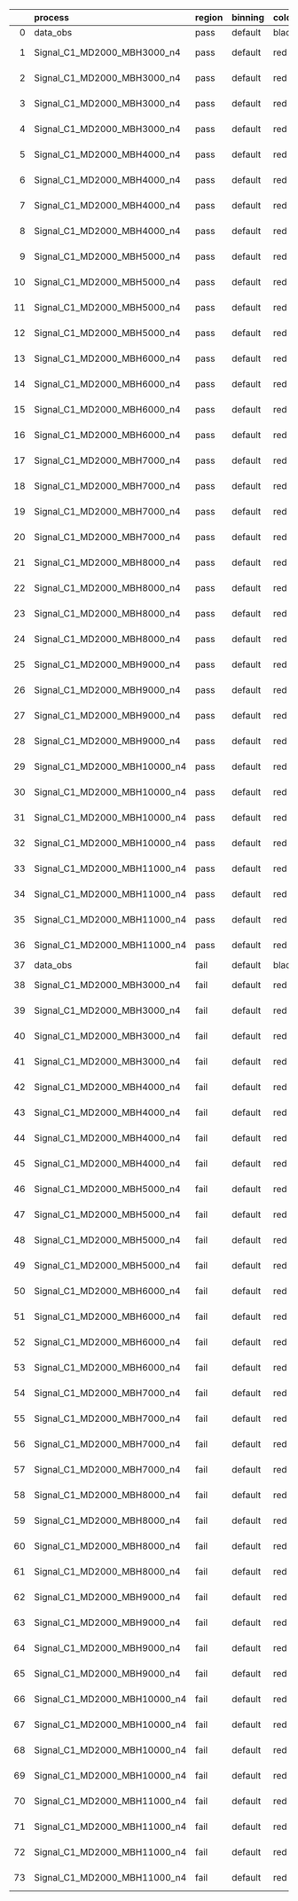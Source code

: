 |    | process                      | region   | binning   | color   | process_type   |   scale | variation   | source_filename                                                       | source_histname    | alias                        | title     |   combine_idx |     lnN |   shapes | syst_type   | direction   | variation_alias   |
|---:|:-----------------------------|:---------|:----------|:--------|:---------------|--------:|:------------|:----------------------------------------------------------------------|:-------------------|:-----------------------------|:----------|--------------:|--------:|---------:|:------------|:------------|:------------------|
|  0 | data_obs                     | pass     | default   | black   | DATA           |       1 | nominal     | ./histograms_for_2DAlphabet_v18//BH_Data.root                         | hpass              | Data                         | Data      |           nan | nan     |      nan | nan         | nan         | nan               |
|  1 | Signal_C1_MD2000_MBH3000_n4  | pass     | default   | red     | SIGNAL         |       1 | lumi        | ./histograms_for_2DAlphabet_v18//BH_Signal_C1_MD2000_MBH3000_n4.root  | hpass              | Signal_C1_MD2000_MBH3000_n4  | BH signal |           nan |   1.016 |      nan | lnN         | nan         | nan               |
|  2 | Signal_C1_MD2000_MBH3000_n4  | pass     | default   | red     | SIGNAL         |       1 | SVM         | ./histograms_for_2DAlphabet_v18//BH_Signal_C1_MD2000_MBH3000_n4.root  | hpass_SVMsyst_up   | Signal_C1_MD2000_MBH3000_n4  | BH signal |           nan | nan     |        1 | shapes      | Up          | SVMsyst           |
|  3 | Signal_C1_MD2000_MBH3000_n4  | pass     | default   | red     | SIGNAL         |       1 | SVM         | ./histograms_for_2DAlphabet_v18//BH_Signal_C1_MD2000_MBH3000_n4.root  | hpass_SVMsyst_down | Signal_C1_MD2000_MBH3000_n4  | BH signal |           nan | nan     |        1 | shapes      | Down        | SVMsyst           |
|  4 | Signal_C1_MD2000_MBH3000_n4  | pass     | default   | red     | SIGNAL         |       1 | nominal     | ./histograms_for_2DAlphabet_v18//BH_Signal_C1_MD2000_MBH3000_n4.root  | hpass              | Signal_C1_MD2000_MBH3000_n4  | BH signal |           nan | nan     |      nan | nan         | nan         | nan               |
|  5 | Signal_C1_MD2000_MBH4000_n4  | pass     | default   | red     | SIGNAL         |       1 | lumi        | ./histograms_for_2DAlphabet_v18//BH_Signal_C1_MD2000_MBH4000_n4.root  | hpass              | Signal_C1_MD2000_MBH4000_n4  | BH signal |           nan |   1.016 |      nan | lnN         | nan         | nan               |
|  6 | Signal_C1_MD2000_MBH4000_n4  | pass     | default   | red     | SIGNAL         |       1 | SVM         | ./histograms_for_2DAlphabet_v18//BH_Signal_C1_MD2000_MBH4000_n4.root  | hpass_SVMsyst_up   | Signal_C1_MD2000_MBH4000_n4  | BH signal |           nan | nan     |        1 | shapes      | Up          | SVMsyst           |
|  7 | Signal_C1_MD2000_MBH4000_n4  | pass     | default   | red     | SIGNAL         |       1 | SVM         | ./histograms_for_2DAlphabet_v18//BH_Signal_C1_MD2000_MBH4000_n4.root  | hpass_SVMsyst_down | Signal_C1_MD2000_MBH4000_n4  | BH signal |           nan | nan     |        1 | shapes      | Down        | SVMsyst           |
|  8 | Signal_C1_MD2000_MBH4000_n4  | pass     | default   | red     | SIGNAL         |       1 | nominal     | ./histograms_for_2DAlphabet_v18//BH_Signal_C1_MD2000_MBH4000_n4.root  | hpass              | Signal_C1_MD2000_MBH4000_n4  | BH signal |           nan | nan     |      nan | nan         | nan         | nan               |
|  9 | Signal_C1_MD2000_MBH5000_n4  | pass     | default   | red     | SIGNAL         |       1 | lumi        | ./histograms_for_2DAlphabet_v18//BH_Signal_C1_MD2000_MBH5000_n4.root  | hpass              | Signal_C1_MD2000_MBH5000_n4  | BH signal |           nan |   1.016 |      nan | lnN         | nan         | nan               |
| 10 | Signal_C1_MD2000_MBH5000_n4  | pass     | default   | red     | SIGNAL         |       1 | SVM         | ./histograms_for_2DAlphabet_v18//BH_Signal_C1_MD2000_MBH5000_n4.root  | hpass_SVMsyst_up   | Signal_C1_MD2000_MBH5000_n4  | BH signal |           nan | nan     |        1 | shapes      | Up          | SVMsyst           |
| 11 | Signal_C1_MD2000_MBH5000_n4  | pass     | default   | red     | SIGNAL         |       1 | SVM         | ./histograms_for_2DAlphabet_v18//BH_Signal_C1_MD2000_MBH5000_n4.root  | hpass_SVMsyst_down | Signal_C1_MD2000_MBH5000_n4  | BH signal |           nan | nan     |        1 | shapes      | Down        | SVMsyst           |
| 12 | Signal_C1_MD2000_MBH5000_n4  | pass     | default   | red     | SIGNAL         |       1 | nominal     | ./histograms_for_2DAlphabet_v18//BH_Signal_C1_MD2000_MBH5000_n4.root  | hpass              | Signal_C1_MD2000_MBH5000_n4  | BH signal |           nan | nan     |      nan | nan         | nan         | nan               |
| 13 | Signal_C1_MD2000_MBH6000_n4  | pass     | default   | red     | SIGNAL         |       1 | lumi        | ./histograms_for_2DAlphabet_v18//BH_Signal_C1_MD2000_MBH6000_n4.root  | hpass              | Signal_C1_MD2000_MBH6000_n4  | BH signal |           nan |   1.016 |      nan | lnN         | nan         | nan               |
| 14 | Signal_C1_MD2000_MBH6000_n4  | pass     | default   | red     | SIGNAL         |       1 | SVM         | ./histograms_for_2DAlphabet_v18//BH_Signal_C1_MD2000_MBH6000_n4.root  | hpass_SVMsyst_up   | Signal_C1_MD2000_MBH6000_n4  | BH signal |           nan | nan     |        1 | shapes      | Up          | SVMsyst           |
| 15 | Signal_C1_MD2000_MBH6000_n4  | pass     | default   | red     | SIGNAL         |       1 | SVM         | ./histograms_for_2DAlphabet_v18//BH_Signal_C1_MD2000_MBH6000_n4.root  | hpass_SVMsyst_down | Signal_C1_MD2000_MBH6000_n4  | BH signal |           nan | nan     |        1 | shapes      | Down        | SVMsyst           |
| 16 | Signal_C1_MD2000_MBH6000_n4  | pass     | default   | red     | SIGNAL         |       1 | nominal     | ./histograms_for_2DAlphabet_v18//BH_Signal_C1_MD2000_MBH6000_n4.root  | hpass              | Signal_C1_MD2000_MBH6000_n4  | BH signal |           nan | nan     |      nan | nan         | nan         | nan               |
| 17 | Signal_C1_MD2000_MBH7000_n4  | pass     | default   | red     | SIGNAL         |       1 | lumi        | ./histograms_for_2DAlphabet_v18//BH_Signal_C1_MD2000_MBH7000_n4.root  | hpass              | Signal_C1_MD2000_MBH7000_n4  | BH signal |           nan |   1.016 |      nan | lnN         | nan         | nan               |
| 18 | Signal_C1_MD2000_MBH7000_n4  | pass     | default   | red     | SIGNAL         |       1 | SVM         | ./histograms_for_2DAlphabet_v18//BH_Signal_C1_MD2000_MBH7000_n4.root  | hpass_SVMsyst_up   | Signal_C1_MD2000_MBH7000_n4  | BH signal |           nan | nan     |        1 | shapes      | Up          | SVMsyst           |
| 19 | Signal_C1_MD2000_MBH7000_n4  | pass     | default   | red     | SIGNAL         |       1 | SVM         | ./histograms_for_2DAlphabet_v18//BH_Signal_C1_MD2000_MBH7000_n4.root  | hpass_SVMsyst_down | Signal_C1_MD2000_MBH7000_n4  | BH signal |           nan | nan     |        1 | shapes      | Down        | SVMsyst           |
| 20 | Signal_C1_MD2000_MBH7000_n4  | pass     | default   | red     | SIGNAL         |       1 | nominal     | ./histograms_for_2DAlphabet_v18//BH_Signal_C1_MD2000_MBH7000_n4.root  | hpass              | Signal_C1_MD2000_MBH7000_n4  | BH signal |           nan | nan     |      nan | nan         | nan         | nan               |
| 21 | Signal_C1_MD2000_MBH8000_n4  | pass     | default   | red     | SIGNAL         |       1 | lumi        | ./histograms_for_2DAlphabet_v18//BH_Signal_C1_MD2000_MBH8000_n4.root  | hpass              | Signal_C1_MD2000_MBH8000_n4  | BH signal |           nan |   1.016 |      nan | lnN         | nan         | nan               |
| 22 | Signal_C1_MD2000_MBH8000_n4  | pass     | default   | red     | SIGNAL         |       1 | SVM         | ./histograms_for_2DAlphabet_v18//BH_Signal_C1_MD2000_MBH8000_n4.root  | hpass_SVMsyst_up   | Signal_C1_MD2000_MBH8000_n4  | BH signal |           nan | nan     |        1 | shapes      | Up          | SVMsyst           |
| 23 | Signal_C1_MD2000_MBH8000_n4  | pass     | default   | red     | SIGNAL         |       1 | SVM         | ./histograms_for_2DAlphabet_v18//BH_Signal_C1_MD2000_MBH8000_n4.root  | hpass_SVMsyst_down | Signal_C1_MD2000_MBH8000_n4  | BH signal |           nan | nan     |        1 | shapes      | Down        | SVMsyst           |
| 24 | Signal_C1_MD2000_MBH8000_n4  | pass     | default   | red     | SIGNAL         |       1 | nominal     | ./histograms_for_2DAlphabet_v18//BH_Signal_C1_MD2000_MBH8000_n4.root  | hpass              | Signal_C1_MD2000_MBH8000_n4  | BH signal |           nan | nan     |      nan | nan         | nan         | nan               |
| 25 | Signal_C1_MD2000_MBH9000_n4  | pass     | default   | red     | SIGNAL         |       1 | lumi        | ./histograms_for_2DAlphabet_v18//BH_Signal_C1_MD2000_MBH9000_n4.root  | hpass              | Signal_C1_MD2000_MBH9000_n4  | BH signal |           nan |   1.016 |      nan | lnN         | nan         | nan               |
| 26 | Signal_C1_MD2000_MBH9000_n4  | pass     | default   | red     | SIGNAL         |       1 | SVM         | ./histograms_for_2DAlphabet_v18//BH_Signal_C1_MD2000_MBH9000_n4.root  | hpass_SVMsyst_up   | Signal_C1_MD2000_MBH9000_n4  | BH signal |           nan | nan     |        1 | shapes      | Up          | SVMsyst           |
| 27 | Signal_C1_MD2000_MBH9000_n4  | pass     | default   | red     | SIGNAL         |       1 | SVM         | ./histograms_for_2DAlphabet_v18//BH_Signal_C1_MD2000_MBH9000_n4.root  | hpass_SVMsyst_down | Signal_C1_MD2000_MBH9000_n4  | BH signal |           nan | nan     |        1 | shapes      | Down        | SVMsyst           |
| 28 | Signal_C1_MD2000_MBH9000_n4  | pass     | default   | red     | SIGNAL         |       1 | nominal     | ./histograms_for_2DAlphabet_v18//BH_Signal_C1_MD2000_MBH9000_n4.root  | hpass              | Signal_C1_MD2000_MBH9000_n4  | BH signal |           nan | nan     |      nan | nan         | nan         | nan               |
| 29 | Signal_C1_MD2000_MBH10000_n4 | pass     | default   | red     | SIGNAL         |       1 | lumi        | ./histograms_for_2DAlphabet_v18//BH_Signal_C1_MD2000_MBH10000_n4.root | hpass              | Signal_C1_MD2000_MBH10000_n4 | BH signal |           nan |   1.016 |      nan | lnN         | nan         | nan               |
| 30 | Signal_C1_MD2000_MBH10000_n4 | pass     | default   | red     | SIGNAL         |       1 | SVM         | ./histograms_for_2DAlphabet_v18//BH_Signal_C1_MD2000_MBH10000_n4.root | hpass_SVMsyst_up   | Signal_C1_MD2000_MBH10000_n4 | BH signal |           nan | nan     |        1 | shapes      | Up          | SVMsyst           |
| 31 | Signal_C1_MD2000_MBH10000_n4 | pass     | default   | red     | SIGNAL         |       1 | SVM         | ./histograms_for_2DAlphabet_v18//BH_Signal_C1_MD2000_MBH10000_n4.root | hpass_SVMsyst_down | Signal_C1_MD2000_MBH10000_n4 | BH signal |           nan | nan     |        1 | shapes      | Down        | SVMsyst           |
| 32 | Signal_C1_MD2000_MBH10000_n4 | pass     | default   | red     | SIGNAL         |       1 | nominal     | ./histograms_for_2DAlphabet_v18//BH_Signal_C1_MD2000_MBH10000_n4.root | hpass              | Signal_C1_MD2000_MBH10000_n4 | BH signal |           nan | nan     |      nan | nan         | nan         | nan               |
| 33 | Signal_C1_MD2000_MBH11000_n4 | pass     | default   | red     | SIGNAL         |       1 | lumi        | ./histograms_for_2DAlphabet_v18//BH_Signal_C1_MD2000_MBH11000_n4.root | hpass              | Signal_C1_MD2000_MBH11000_n4 | BH signal |           nan |   1.016 |      nan | lnN         | nan         | nan               |
| 34 | Signal_C1_MD2000_MBH11000_n4 | pass     | default   | red     | SIGNAL         |       1 | SVM         | ./histograms_for_2DAlphabet_v18//BH_Signal_C1_MD2000_MBH11000_n4.root | hpass_SVMsyst_up   | Signal_C1_MD2000_MBH11000_n4 | BH signal |           nan | nan     |        1 | shapes      | Up          | SVMsyst           |
| 35 | Signal_C1_MD2000_MBH11000_n4 | pass     | default   | red     | SIGNAL         |       1 | SVM         | ./histograms_for_2DAlphabet_v18//BH_Signal_C1_MD2000_MBH11000_n4.root | hpass_SVMsyst_down | Signal_C1_MD2000_MBH11000_n4 | BH signal |           nan | nan     |        1 | shapes      | Down        | SVMsyst           |
| 36 | Signal_C1_MD2000_MBH11000_n4 | pass     | default   | red     | SIGNAL         |       1 | nominal     | ./histograms_for_2DAlphabet_v18//BH_Signal_C1_MD2000_MBH11000_n4.root | hpass              | Signal_C1_MD2000_MBH11000_n4 | BH signal |           nan | nan     |      nan | nan         | nan         | nan               |
| 37 | data_obs                     | fail     | default   | black   | DATA           |       1 | nominal     | ./histograms_for_2DAlphabet_v18//BH_Data.root                         | hfail              | Data                         | Data      |           nan | nan     |      nan | nan         | nan         | nan               |
| 38 | Signal_C1_MD2000_MBH3000_n4  | fail     | default   | red     | SIGNAL         |       1 | lumi        | ./histograms_for_2DAlphabet_v18//BH_Signal_C1_MD2000_MBH3000_n4.root  | hfail              | Signal_C1_MD2000_MBH3000_n4  | BH signal |           nan |   1.016 |      nan | lnN         | nan         | nan               |
| 39 | Signal_C1_MD2000_MBH3000_n4  | fail     | default   | red     | SIGNAL         |       1 | SVM         | ./histograms_for_2DAlphabet_v18//BH_Signal_C1_MD2000_MBH3000_n4.root  | hfail_SVMsyst_up   | Signal_C1_MD2000_MBH3000_n4  | BH signal |           nan | nan     |        1 | shapes      | Up          | SVMsyst           |
| 40 | Signal_C1_MD2000_MBH3000_n4  | fail     | default   | red     | SIGNAL         |       1 | SVM         | ./histograms_for_2DAlphabet_v18//BH_Signal_C1_MD2000_MBH3000_n4.root  | hfail_SVMsyst_down | Signal_C1_MD2000_MBH3000_n4  | BH signal |           nan | nan     |        1 | shapes      | Down        | SVMsyst           |
| 41 | Signal_C1_MD2000_MBH3000_n4  | fail     | default   | red     | SIGNAL         |       1 | nominal     | ./histograms_for_2DAlphabet_v18//BH_Signal_C1_MD2000_MBH3000_n4.root  | hfail              | Signal_C1_MD2000_MBH3000_n4  | BH signal |           nan | nan     |      nan | nan         | nan         | nan               |
| 42 | Signal_C1_MD2000_MBH4000_n4  | fail     | default   | red     | SIGNAL         |       1 | lumi        | ./histograms_for_2DAlphabet_v18//BH_Signal_C1_MD2000_MBH4000_n4.root  | hfail              | Signal_C1_MD2000_MBH4000_n4  | BH signal |           nan |   1.016 |      nan | lnN         | nan         | nan               |
| 43 | Signal_C1_MD2000_MBH4000_n4  | fail     | default   | red     | SIGNAL         |       1 | SVM         | ./histograms_for_2DAlphabet_v18//BH_Signal_C1_MD2000_MBH4000_n4.root  | hfail_SVMsyst_up   | Signal_C1_MD2000_MBH4000_n4  | BH signal |           nan | nan     |        1 | shapes      | Up          | SVMsyst           |
| 44 | Signal_C1_MD2000_MBH4000_n4  | fail     | default   | red     | SIGNAL         |       1 | SVM         | ./histograms_for_2DAlphabet_v18//BH_Signal_C1_MD2000_MBH4000_n4.root  | hfail_SVMsyst_down | Signal_C1_MD2000_MBH4000_n4  | BH signal |           nan | nan     |        1 | shapes      | Down        | SVMsyst           |
| 45 | Signal_C1_MD2000_MBH4000_n4  | fail     | default   | red     | SIGNAL         |       1 | nominal     | ./histograms_for_2DAlphabet_v18//BH_Signal_C1_MD2000_MBH4000_n4.root  | hfail              | Signal_C1_MD2000_MBH4000_n4  | BH signal |           nan | nan     |      nan | nan         | nan         | nan               |
| 46 | Signal_C1_MD2000_MBH5000_n4  | fail     | default   | red     | SIGNAL         |       1 | lumi        | ./histograms_for_2DAlphabet_v18//BH_Signal_C1_MD2000_MBH5000_n4.root  | hfail              | Signal_C1_MD2000_MBH5000_n4  | BH signal |           nan |   1.016 |      nan | lnN         | nan         | nan               |
| 47 | Signal_C1_MD2000_MBH5000_n4  | fail     | default   | red     | SIGNAL         |       1 | SVM         | ./histograms_for_2DAlphabet_v18//BH_Signal_C1_MD2000_MBH5000_n4.root  | hfail_SVMsyst_up   | Signal_C1_MD2000_MBH5000_n4  | BH signal |           nan | nan     |        1 | shapes      | Up          | SVMsyst           |
| 48 | Signal_C1_MD2000_MBH5000_n4  | fail     | default   | red     | SIGNAL         |       1 | SVM         | ./histograms_for_2DAlphabet_v18//BH_Signal_C1_MD2000_MBH5000_n4.root  | hfail_SVMsyst_down | Signal_C1_MD2000_MBH5000_n4  | BH signal |           nan | nan     |        1 | shapes      | Down        | SVMsyst           |
| 49 | Signal_C1_MD2000_MBH5000_n4  | fail     | default   | red     | SIGNAL         |       1 | nominal     | ./histograms_for_2DAlphabet_v18//BH_Signal_C1_MD2000_MBH5000_n4.root  | hfail              | Signal_C1_MD2000_MBH5000_n4  | BH signal |           nan | nan     |      nan | nan         | nan         | nan               |
| 50 | Signal_C1_MD2000_MBH6000_n4  | fail     | default   | red     | SIGNAL         |       1 | lumi        | ./histograms_for_2DAlphabet_v18//BH_Signal_C1_MD2000_MBH6000_n4.root  | hfail              | Signal_C1_MD2000_MBH6000_n4  | BH signal |           nan |   1.016 |      nan | lnN         | nan         | nan               |
| 51 | Signal_C1_MD2000_MBH6000_n4  | fail     | default   | red     | SIGNAL         |       1 | SVM         | ./histograms_for_2DAlphabet_v18//BH_Signal_C1_MD2000_MBH6000_n4.root  | hfail_SVMsyst_up   | Signal_C1_MD2000_MBH6000_n4  | BH signal |           nan | nan     |        1 | shapes      | Up          | SVMsyst           |
| 52 | Signal_C1_MD2000_MBH6000_n4  | fail     | default   | red     | SIGNAL         |       1 | SVM         | ./histograms_for_2DAlphabet_v18//BH_Signal_C1_MD2000_MBH6000_n4.root  | hfail_SVMsyst_down | Signal_C1_MD2000_MBH6000_n4  | BH signal |           nan | nan     |        1 | shapes      | Down        | SVMsyst           |
| 53 | Signal_C1_MD2000_MBH6000_n4  | fail     | default   | red     | SIGNAL         |       1 | nominal     | ./histograms_for_2DAlphabet_v18//BH_Signal_C1_MD2000_MBH6000_n4.root  | hfail              | Signal_C1_MD2000_MBH6000_n4  | BH signal |           nan | nan     |      nan | nan         | nan         | nan               |
| 54 | Signal_C1_MD2000_MBH7000_n4  | fail     | default   | red     | SIGNAL         |       1 | lumi        | ./histograms_for_2DAlphabet_v18//BH_Signal_C1_MD2000_MBH7000_n4.root  | hfail              | Signal_C1_MD2000_MBH7000_n4  | BH signal |           nan |   1.016 |      nan | lnN         | nan         | nan               |
| 55 | Signal_C1_MD2000_MBH7000_n4  | fail     | default   | red     | SIGNAL         |       1 | SVM         | ./histograms_for_2DAlphabet_v18//BH_Signal_C1_MD2000_MBH7000_n4.root  | hfail_SVMsyst_up   | Signal_C1_MD2000_MBH7000_n4  | BH signal |           nan | nan     |        1 | shapes      | Up          | SVMsyst           |
| 56 | Signal_C1_MD2000_MBH7000_n4  | fail     | default   | red     | SIGNAL         |       1 | SVM         | ./histograms_for_2DAlphabet_v18//BH_Signal_C1_MD2000_MBH7000_n4.root  | hfail_SVMsyst_down | Signal_C1_MD2000_MBH7000_n4  | BH signal |           nan | nan     |        1 | shapes      | Down        | SVMsyst           |
| 57 | Signal_C1_MD2000_MBH7000_n4  | fail     | default   | red     | SIGNAL         |       1 | nominal     | ./histograms_for_2DAlphabet_v18//BH_Signal_C1_MD2000_MBH7000_n4.root  | hfail              | Signal_C1_MD2000_MBH7000_n4  | BH signal |           nan | nan     |      nan | nan         | nan         | nan               |
| 58 | Signal_C1_MD2000_MBH8000_n4  | fail     | default   | red     | SIGNAL         |       1 | lumi        | ./histograms_for_2DAlphabet_v18//BH_Signal_C1_MD2000_MBH8000_n4.root  | hfail              | Signal_C1_MD2000_MBH8000_n4  | BH signal |           nan |   1.016 |      nan | lnN         | nan         | nan               |
| 59 | Signal_C1_MD2000_MBH8000_n4  | fail     | default   | red     | SIGNAL         |       1 | SVM         | ./histograms_for_2DAlphabet_v18//BH_Signal_C1_MD2000_MBH8000_n4.root  | hfail_SVMsyst_up   | Signal_C1_MD2000_MBH8000_n4  | BH signal |           nan | nan     |        1 | shapes      | Up          | SVMsyst           |
| 60 | Signal_C1_MD2000_MBH8000_n4  | fail     | default   | red     | SIGNAL         |       1 | SVM         | ./histograms_for_2DAlphabet_v18//BH_Signal_C1_MD2000_MBH8000_n4.root  | hfail_SVMsyst_down | Signal_C1_MD2000_MBH8000_n4  | BH signal |           nan | nan     |        1 | shapes      | Down        | SVMsyst           |
| 61 | Signal_C1_MD2000_MBH8000_n4  | fail     | default   | red     | SIGNAL         |       1 | nominal     | ./histograms_for_2DAlphabet_v18//BH_Signal_C1_MD2000_MBH8000_n4.root  | hfail              | Signal_C1_MD2000_MBH8000_n4  | BH signal |           nan | nan     |      nan | nan         | nan         | nan               |
| 62 | Signal_C1_MD2000_MBH9000_n4  | fail     | default   | red     | SIGNAL         |       1 | lumi        | ./histograms_for_2DAlphabet_v18//BH_Signal_C1_MD2000_MBH9000_n4.root  | hfail              | Signal_C1_MD2000_MBH9000_n4  | BH signal |           nan |   1.016 |      nan | lnN         | nan         | nan               |
| 63 | Signal_C1_MD2000_MBH9000_n4  | fail     | default   | red     | SIGNAL         |       1 | SVM         | ./histograms_for_2DAlphabet_v18//BH_Signal_C1_MD2000_MBH9000_n4.root  | hfail_SVMsyst_up   | Signal_C1_MD2000_MBH9000_n4  | BH signal |           nan | nan     |        1 | shapes      | Up          | SVMsyst           |
| 64 | Signal_C1_MD2000_MBH9000_n4  | fail     | default   | red     | SIGNAL         |       1 | SVM         | ./histograms_for_2DAlphabet_v18//BH_Signal_C1_MD2000_MBH9000_n4.root  | hfail_SVMsyst_down | Signal_C1_MD2000_MBH9000_n4  | BH signal |           nan | nan     |        1 | shapes      | Down        | SVMsyst           |
| 65 | Signal_C1_MD2000_MBH9000_n4  | fail     | default   | red     | SIGNAL         |       1 | nominal     | ./histograms_for_2DAlphabet_v18//BH_Signal_C1_MD2000_MBH9000_n4.root  | hfail              | Signal_C1_MD2000_MBH9000_n4  | BH signal |           nan | nan     |      nan | nan         | nan         | nan               |
| 66 | Signal_C1_MD2000_MBH10000_n4 | fail     | default   | red     | SIGNAL         |       1 | lumi        | ./histograms_for_2DAlphabet_v18//BH_Signal_C1_MD2000_MBH10000_n4.root | hfail              | Signal_C1_MD2000_MBH10000_n4 | BH signal |           nan |   1.016 |      nan | lnN         | nan         | nan               |
| 67 | Signal_C1_MD2000_MBH10000_n4 | fail     | default   | red     | SIGNAL         |       1 | SVM         | ./histograms_for_2DAlphabet_v18//BH_Signal_C1_MD2000_MBH10000_n4.root | hfail_SVMsyst_up   | Signal_C1_MD2000_MBH10000_n4 | BH signal |           nan | nan     |        1 | shapes      | Up          | SVMsyst           |
| 68 | Signal_C1_MD2000_MBH10000_n4 | fail     | default   | red     | SIGNAL         |       1 | SVM         | ./histograms_for_2DAlphabet_v18//BH_Signal_C1_MD2000_MBH10000_n4.root | hfail_SVMsyst_down | Signal_C1_MD2000_MBH10000_n4 | BH signal |           nan | nan     |        1 | shapes      | Down        | SVMsyst           |
| 69 | Signal_C1_MD2000_MBH10000_n4 | fail     | default   | red     | SIGNAL         |       1 | nominal     | ./histograms_for_2DAlphabet_v18//BH_Signal_C1_MD2000_MBH10000_n4.root | hfail              | Signal_C1_MD2000_MBH10000_n4 | BH signal |           nan | nan     |      nan | nan         | nan         | nan               |
| 70 | Signal_C1_MD2000_MBH11000_n4 | fail     | default   | red     | SIGNAL         |       1 | lumi        | ./histograms_for_2DAlphabet_v18//BH_Signal_C1_MD2000_MBH11000_n4.root | hfail              | Signal_C1_MD2000_MBH11000_n4 | BH signal |           nan |   1.016 |      nan | lnN         | nan         | nan               |
| 71 | Signal_C1_MD2000_MBH11000_n4 | fail     | default   | red     | SIGNAL         |       1 | SVM         | ./histograms_for_2DAlphabet_v18//BH_Signal_C1_MD2000_MBH11000_n4.root | hfail_SVMsyst_up   | Signal_C1_MD2000_MBH11000_n4 | BH signal |           nan | nan     |        1 | shapes      | Up          | SVMsyst           |
| 72 | Signal_C1_MD2000_MBH11000_n4 | fail     | default   | red     | SIGNAL         |       1 | SVM         | ./histograms_for_2DAlphabet_v18//BH_Signal_C1_MD2000_MBH11000_n4.root | hfail_SVMsyst_down | Signal_C1_MD2000_MBH11000_n4 | BH signal |           nan | nan     |        1 | shapes      | Down        | SVMsyst           |
| 73 | Signal_C1_MD2000_MBH11000_n4 | fail     | default   | red     | SIGNAL         |       1 | nominal     | ./histograms_for_2DAlphabet_v18//BH_Signal_C1_MD2000_MBH11000_n4.root | hfail              | Signal_C1_MD2000_MBH11000_n4 | BH signal |           nan | nan     |      nan | nan         | nan         | nan               |